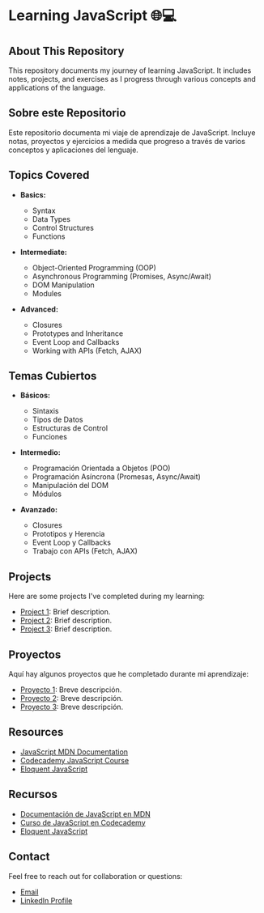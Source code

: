# Learning JavaScript 🌐💻

## About This Repository

This repository documents my journey of learning JavaScript. It includes notes, projects, and exercises as I progress through various concepts and applications of the language.

## Sobre este Repositorio

Este repositorio documenta mi viaje de aprendizaje de JavaScript. Incluye notas, proyectos y ejercicios a medida que progreso a través de varios conceptos y aplicaciones del lenguaje.

## Topics Covered

- **Basics:**
  - Syntax
  - Data Types
  - Control Structures
  - Functions

- **Intermediate:**
  - Object-Oriented Programming (OOP)
  - Asynchronous Programming (Promises, Async/Await)
  - DOM Manipulation
  - Modules

- **Advanced:**
  - Closures
  - Prototypes and Inheritance
  - Event Loop and Callbacks
  - Working with APIs (Fetch, AJAX)

## Temas Cubiertos

- **Básicos:**
  - Sintaxis
  - Tipos de Datos
  - Estructuras de Control
  - Funciones

- **Intermedio:**
  - Programación Orientada a Objetos (POO)
  - Programación Asíncrona (Promesas, Async/Await)
  - Manipulación del DOM
  - Módulos

- **Avanzado:**
  - Closures
  - Prototipos y Herencia
  - Event Loop y Callbacks
  - Trabajo con APIs (Fetch, AJAX)

## Projects

Here are some projects I've completed during my learning:
- [Project 1](link-to-your-project): Brief description.
- [Project 2](link-to-your-project): Brief description.
- [Project 3](link-to-your-project): Brief description.

## Proyectos

Aquí hay algunos proyectos que he completado durante mi aprendizaje:
- [Proyecto 1](link-to-your-project): Breve descripción.
- [Proyecto 2](link-to-your-project): Breve descripción.
- [Proyecto 3](link-to-your-project): Breve descripción.

## Resources

- [JavaScript MDN Documentation](https://developer.mozilla.org/en-US/docs/Web/JavaScript)
- [Codecademy JavaScript Course](https://www.codecademy.com/learn/introduction-to-javascript)
- [Eloquent JavaScript](https://eloquentjavascript.net/)

## Recursos

- [Documentación de JavaScript en MDN](https://developer.mozilla.org/es/docs/Web/JavaScript)
- [Curso de JavaScript en Codecademy](https://www.codecademy.com/learn/introduction-to-javascript)
- [Eloquent JavaScript](https://eloquentjavascript.net/)

## Contact

Feel free to reach out for collaboration or questions:
- [Email](mailto:wilmercaperahernande@gmail.com)
- [LinkedIn Profile](https://www.linkedin.com/in/wilmer-andres-capera-hernandez-b9594a272/)
